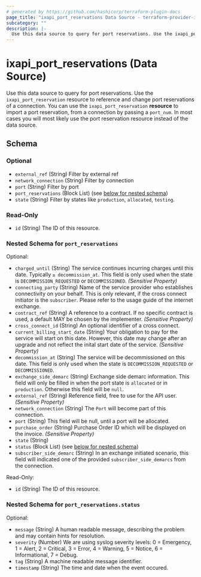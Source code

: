 ```yaml
---
# generated by https://github.com/hashicorp/terraform-plugin-docs
page_title: "ixapi_port_reservations Data Source - terraform-provider-ixapi"
subcategory: ""
description: |-
  Use this data source to query for port reservations. Use the ixapi_port_reservation resource to reference and change port reservations of a connection. You can use the ixapi_port_reservation resource to import a port reservation, from a connection by passing a port_num. In most cases you will most likely use the port reservation resource instead of the data source.
---
```


# ixapi_port_reservations (Data Source)

Use this data source to query for port reservations. Use the `ixapi_port_reservation` resource to reference and change port reservations of a connection. You can use the `ixapi_port_reservation` **resource** to import a port reservation, from a connection by passing a `port_num`. In most cases you will most likely use the port reservation resource instead of the data source.



<!-- schema generated by tfplugindocs -->
## Schema

### Optional

- `external_ref` (String) Filter by external ref
- `network_connection` (String) Filter by connection
- `port` (String) Filter by port
- `port_reservations` (Block List) (see [below for nested schema](#nestedblock--port_reservations))
- `state` (String) Filter by states like `production`, `allocated`, `testing`.

### Read-Only

- `id` (String) The ID of this resource.

<a id="nestedblock--port_reservations"></a>
### Nested Schema for `port_reservations`

Optional:

- `charged_until` (String) The service continues incurring charges until this date. Typically `≥ decommission_at`.  This field is only used when the state is `DECOMMISSION_REQUESTED` or `DECOMMISSIONED`.  *(Sensitive Property)*
- `connecting_party` (String) Name of the service provider who establishes connectivity on your behalf.  This is only relevant, if the cross connect initiator is the `subscriber`.  Please refer to the usage guide of the internet exchange.
- `contract_ref` (String) A reference to a contract. If no specific contract is used, a default MAY be chosen by the implementer. *(Sensitive Property)*
- `cross_connect_id` (String) An optional identifier of a cross connect.
- `current_billing_start_date` (String) Your obligation to pay for the service will start on this date.  However, this date may change after an upgrade and not reflect the inital start date of the service.  *(Sensitive Property)*
- `decommission_at` (String) The service will be decommissioned on this date.  This field is only used when the state is `DECOMMISSION_REQUESTED` or `DECOMMISSIONED`.
- `exchange_side_demarc` (String) Exchange side demarc information. This field will only be filled in when the port state is `allocated` or in `production`.  Otherwise this field will be `null`.
- `external_ref` (String) Reference field, free to use for the API user. *(Sensitive Property)*
- `network_connection` (String) The `Port` will become part of this connection.
- `port` (String) This field will be null, until a port will be allocated.
- `purchase_order` (String) Purchase Order ID which will be displayed on the invoice. *(Sensitive Property)*
- `state` (String)
- `status` (Block List) (see [below for nested schema](#nestedblock--port_reservations--status))
- `subscriber_side_demarc` (String) In an exchange initiated scenario, this field will indicated one of the provided `subscriber_side_demarcs` from the connection.

Read-Only:

- `id` (String) The ID of this resource.

<a id="nestedblock--port_reservations--status"></a>
### Nested Schema for `port_reservations.status`

Optional:

- `message` (String) A human readable message, describing the problem and may contain hints for resolution.
- `severity` (Number) We are using syslog severity levels: 0 = Emergency, 1 = Alert, 2 = Critical, 3 = Error, 4 = Warning, 5 = Notice, 6 = Informational, 7 = Debug.
- `tag` (String) A machine readable message identifier.
- `timestamp` (String) The time and date when the event occured.


